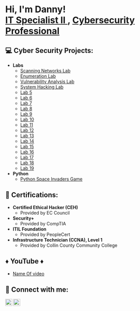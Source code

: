<h1>Hi, I'm Danny! <br/><a href="https://github.com/DannyRRios">IT Specialist II </a>, <a href="https://www.linkedin.com/in/danny-rangel-rios/">Cybersecurity Professional</a></h1>

<h2>💻 Cyber Security Projects:</h2>

- <b>Labs</b>
  - [Scanning Networks Lab](https://github.com/DannyRRios/Scanning-Networks-Lab/tree/main)
  - [Enumeration Lab](https://github.com/DannyRRios/Enumeration-Lab/tree/main)
  - [Vulnerability Analysis Lab](https://github.com/DannyRRios/Vulnerability-Analysis)
  - [System Hacking Lab](https://github.com/DannyRRios/System-Hacking)
  - [Lab 5](https://github.com/DannyRRios/CEH-Lab-2/tree/main)
  - [Lab 6](https://github.com/DannyRRios/CEH-Lab-2/tree/main)
  - [Lab 7](https://github.com/DannyRRios/CEH-Lab-2/tree/main)
  - [Lab 8](https://github.com/DannyRRios/CEH-Lab-2/tree/main)
  - [Lab 9](https://github.com/DannyRRios/CEH-Lab-2/tree/main)
  - [Lab 10](https://github.com/DannyRRios/CEH-Lab-2/tree/main)
  - [Lab 11](https://github.com/DannyRRios/CEH-Lab-2/tree/main)
  - [Lab 12](https://github.com/DannyRRios/CEH-Lab-2/tree/main)
  - [Lab 13](https://github.com/DannyRRios/CEH-Lab-2/tree/main)
  - [Lab 14](https://github.com/DannyRRios/CEH-Lab-2/tree/main)
  - [Lab 15](https://github.com/DannyRRios/CEH-Lab-2/tree/main)
  - [Lab 16](https://github.com/DannyRRios/CEH-Lab-2/tree/main)
  - [Lab 17](https://github.com/DannyRRios/CEH-Lab-2/tree/main)
  - [Lab 18](https://github.com/DannyRRios/CEH-Lab-2/tree/main)
  - [Lab 19](https://github.com/DannyRRios/CEH-Lab-2/tree/main)
- <b>Python</b>
  - [Python Space Invaders Game](https://github.com/DannyRRios/Python-Space-Invaders-Game)

<h2>📃 Certifications:</h2>

- <b>Certified Ethical Hacker (CEH)</b>
   - Provided by EC Council
- <b>Security+ </b>
   - Provided by CompTIA
- <b>ITIL Foundation</b>
   - Provided by PeopleCert
- <b>Infrastructure Technician (CCNA), Level 1</b>
   - Provided by Collin County Community College
  
<h2>♦️ YouTube ♦️ </h2>

- [Name Of video ](https://www.youtube.com/watch?v=a83ASGn_V_s)

<h2> 📡 Connect with me:</h2>

[<img align="left" alt="JoshMadakor | YouTube" width="22px" src="https://cdn.jsdelivr.net/npm/simple-icons@v3/icons/youtube.svg" />][youtube]
[<img align="left" alt="JoshMadakor | LinkedIn" width="22px" src="https://cdn.jsdelivr.net/npm/simple-icons@v3/icons/linkedin.svg" />][linkedin]


[youtube]: https://www.youtube.com/c/joshmadakor
[linkedin]: https://www.linkedin.com/in/danny-rangel-rios/

<!--
**joshmadakor1/joshmadakor1** is a ✨ _special_ ✨ repository because its `README.md` (this file) appears on your GitHub profile.

Here are some ideas to get you started:

- 🔭 I’m currently working on ...
- 🌱 I’m currently learning ...
- 👯 I’m looking to collaborate on ...
- 🤔 I’m looking for help with ...
- 💬 Ask me about ...
- 📫 How to reach me: ...
- 😄 Pronouns: ...
- ⚡ Fun fact: ...
-->
